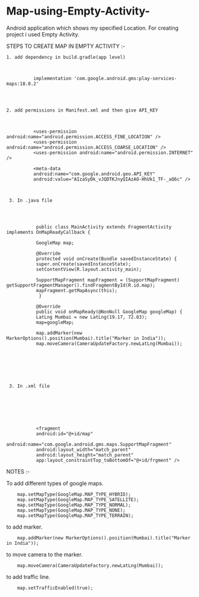 # Map-using-Empty-Activity-
Android application which shows my specified Location. For creating project i used Empty Activity.


STEPS TO CREATE MAP IN EMPTY ACTIVITY :-

    1. add dependency in build.gradle(app level)
    
    
    
              implementation 'com.google.android.gms:play-services-maps:18.0.2'
              
              
              
              
    2. add permissions in Manifest.xml and then give API_KEY
    
    
    
              <uses-permission android:name="android.permission.ACCESS_FINE_LOCATION" />
              <uses-permission android:name="android.permission.ACCESS_COARSE_LOCATION" />
              <uses-permission android:name="android.permission.INTERNET" />
              
              <meta-data
              android:name="com.google.android.geo.API_KEY"
              android:value="AIzaSyDk_vJQDTKJnyQIAzAO-HhUk1_TF-_aQ6c" />
              
       
       
     3. In .java file
     
     
     
     
               public class MainActivity extends FragmentActivity implements OnMapReadyCallback {

               GoogleMap map;

               @Override
               protected void onCreate(Bundle savedInstanceState) {
               super.onCreate(savedInstanceState);
               setContentView(R.layout.activity_main);

               SupportMapFragment mapFragment = (SupportMapFragment) getSupportFragmentManager().findFragmentById(R.id.map);
               mapFragment.getMapAsync(this);
                }

               @Override
               public void onMapReady(@NonNull GoogleMap googleMap) {
               LatLng Mumbai = new LatLng(19.17, 72.83);
               map=googleMap;

               map.addMarker(new MarkerOptions().position(Mumbai).title("Marker in India"));
               map.moveCamera(CameraUpdateFactory.newLatLng(Mumbai));
               
               
               
               
               
               
               
     3. In .xml file 
      
      
      
      
      
      
      
               <fragment
               android:id="@+id/map"
               android:name="com.google.android.gms.maps.SupportMapFragment"
               android:layout_width="match_parent"
               android:layout_height="match_parent"
               app:layout_constraintTop_toBottomOf="@+id/frgment" />
         

              
             
              
              













NOTES :-
   
  To add different types of google maps.
  
  
  
        map.setMapType(GoogleMap.MAP_TYPE_HYBRID);
        map.setMapType(GoogleMap.MAP_TYPE_SATELLITE);
        map.setMapType(GoogleMap.MAP_TYPE_NORMAL);
        map.setMapType(GoogleMap.MAP_TYPE_NONE);
        map.setMapType(GoogleMap.MAP_TYPE_TERRAIN);
        
        
   to add marker.      
   
   
   
        map.addMarker(new MarkerOptions().position(Mumbai).title("Marker in India"));
        
   to move camera to the marker.     
   
   
   
   
        map.moveCamera(CameraUpdateFactory.newLatLng(Mumbai));
        
        
        
   to add traffic line.    
   
   
   
   
        map.setTrafficEnabled(true);
